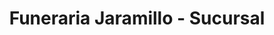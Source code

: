 ---
title: "Funeraria Jaramillo - Sucursal"
url: /loja-ecuador/funeraria-jaramillo-sucursal/
shop: Bestattungen
---